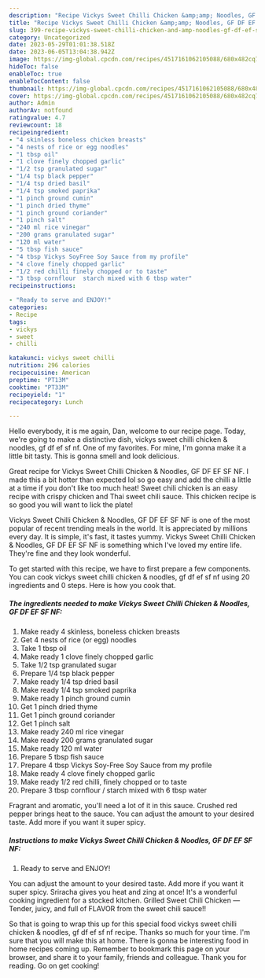 ```yaml
---
description: "Recipe Vickys Sweet Chilli Chicken &amp;amp; Noodles, GF DF EF SF NF the Very Delicious}"
title: "Recipe Vickys Sweet Chilli Chicken &amp;amp; Noodles, GF DF EF SF NF the Very Delicious}"
slug: 399-recipe-vickys-sweet-chilli-chicken-and-amp-noodles-gf-df-ef-sf-nf-the-very-delicious
category: Uncategorized
date: 2023-05-29T01:01:38.518Z
date: 2023-06-05T13:04:38.942Z
image: https://img-global.cpcdn.com/recipes/4517161062105088/680x482cq70/vickys-sweet-chilli-chicken-noodles-gf-df-ef-sf-nf-recipe-main-photo.jpg
hideToc: false
enableToc: true
enableTocContent: false
thumbnail: https://img-global.cpcdn.com/recipes/4517161062105088/680x482cq70/vickys-sweet-chilli-chicken-noodles-gf-df-ef-sf-nf-recipe-main-photo.jpg
cover: https://img-global.cpcdn.com/recipes/4517161062105088/680x482cq70/vickys-sweet-chilli-chicken-noodles-gf-df-ef-sf-nf-recipe-main-photo.jpg
author: Admin
authorAv: notfound
ratingvalue: 4.7
reviewcount: 18
recipeingredient:
- "4 skinless boneless chicken breasts"
- "4 nests of rice or egg noodles"
- "1 tbsp oil"
- "1 clove finely chopped garlic"
- "1/2 tsp granulated sugar"
- "1/4 tsp black pepper"
- "1/4 tsp dried basil"
- "1/4 tsp smoked paprika"
- "1 pinch ground cumin"
- "1 pinch dried thyme"
- "1 pinch ground coriander"
- "1 pinch salt"
- "240 ml rice vinegar"
- "200 grams granulated sugar"
- "120 ml water"
- "5 tbsp fish sauce"
- "4 tbsp Vickys SoyFree Soy Sauce from my profile"
- "4 clove finely chopped garlic"
- "1/2 red chilli finely chopped or to taste"
- "3 tbsp cornflour  starch mixed with 6 tbsp water"
recipeinstructions:

- "Ready to serve and ENJOY!"
categories:
- Recipe
tags:
- vickys
- sweet
- chilli

katakunci: vickys sweet chilli 
nutrition: 296 calories
recipecuisine: American
preptime: "PT13M"
cooktime: "PT33M"
recipeyield: "1"
recipecategory: Lunch

---
```



Hello everybody, it is me again, Dan, welcome to our recipe page. Today, we're going to make a distinctive dish, vickys sweet chilli chicken &amp; noodles, gf df ef sf nf. One of my favorites. For mine, I'm gonna make it a little bit tasty. This is gonna smell and look delicious.

Great recipe for Vickys Sweet Chilli Chicken &amp; Noodles, GF DF EF SF NF. I made this a bit hotter than expected lol so go easy and add the chilli a little at a time if you don&#39;t like too much heat! Sweet chili chicken is an easy recipe with crispy chicken and Thai sweet chili sauce. This chicken recipe is so good you will want to lick the plate!

Vickys Sweet Chilli Chicken &amp; Noodles, GF DF EF SF NF is one of the most popular of recent trending meals in the world. It is appreciated by millions every day. It is simple, it's fast, it tastes yummy. Vickys Sweet Chilli Chicken &amp; Noodles, GF DF EF SF NF is something which I've loved my entire life. They're fine and they look wonderful.


To get started with this recipe, we have to first prepare a few components. You can cook vickys sweet chilli chicken &amp; noodles, gf df ef sf nf using 20 ingredients and 0 steps. Here is how you cook that.

<!--inarticleads1-->

##### The ingredients needed to make Vickys Sweet Chilli Chicken &amp; Noodles, GF DF EF SF NF:

1. Make ready 4 skinless, boneless chicken breasts
1. Get 4 nests of rice (or egg) noodles
1. Take 1 tbsp oil
1. Make ready 1 clove finely chopped garlic
1. Take 1/2 tsp granulated sugar
1. Prepare 1/4 tsp black pepper
1. Make ready 1/4 tsp dried basil
1. Make ready 1/4 tsp smoked paprika
1. Make ready 1 pinch ground cumin
1. Get 1 pinch dried thyme
1. Get 1 pinch ground coriander
1. Get 1 pinch salt
1. Make ready 240 ml rice vinegar
1. Make ready 200 grams granulated sugar
1. Make ready 120 ml water
1. Prepare 5 tbsp fish sauce
1. Prepare 4 tbsp Vickys Soy-Free Soy Sauce from my profile
1. Make ready 4 clove finely chopped garlic
1. Make ready 1/2 red chilli, finely chopped or to taste
1. Prepare 3 tbsp cornflour / starch mixed with 6 tbsp water


Fragrant and aromatic, you&#39;ll need a lot of it in this sauce. Crushed red pepper brings heat to the sauce. You can adjust the amount to your desired taste. Add more if you want it super spicy. 

<!--inarticleads2-->

##### Instructions to make Vickys Sweet Chilli Chicken &amp; Noodles, GF DF EF SF NF:


1. Ready to serve and ENJOY!

You can adjust the amount to your desired taste. Add more if you want it super spicy. Sriracha gives you heat and zing at once! It&#39;s a wonderful cooking ingredient for a stocked kitchen. Grilled Sweet Chili Chicken — Tender, juicy, and full of FLAVOR from the sweet chili sauce!! 

So that is going to wrap this up for this special food vickys sweet chilli chicken &amp; noodles, gf df ef sf nf recipe. Thanks so much for your time. I'm sure that you will make this at home. There is gonna be interesting food in home recipes coming up. Remember to bookmark this page on your browser, and share it to your family, friends and colleague. Thank you for reading. Go on get cooking!
